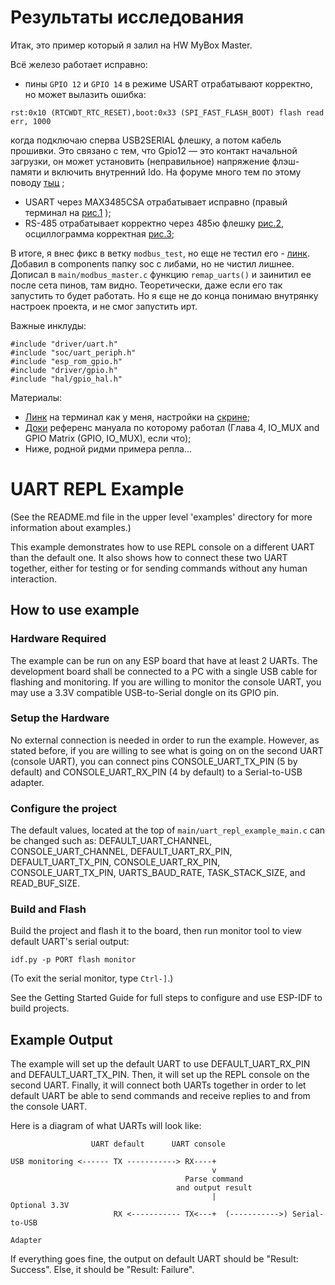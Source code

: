 # Результаты исследования

Итак, это пример который я залил на HW MyBox Master. 

Всё железо работает исправно:
- пины `GPIO 12` и `GPIO 14` в режиме USART отрабатывают корректно, но может вылазить ошибка: 

```
rst:0x10 (RTCWDT_RTC_RESET),boot:0x33 (SPI_FAST_FLASH_BOOT) flash read err, 1000
```

 когда подключаю сперва USB2SERIAL флешку, а потом кабель прошивки. Это связано с тем, что Gpio12 — это контакт начальной загрузки, он может установить (неправильное) напряжение флэш-памяти и включить внутренний ldo. На форуме много тем по этому поводу [тыц](https://www.esp32.com/viewtopic.php?t=9941) ;
- USART через MAX3485CSA отрабатывает исправно (правый терминал на [рис.1](https://github.com/Googloplex/esp32_remap_uart/blob/master/img/photo_2022-09-01_02-06-19.jpg) );
- RS-485 отрабатывает корректно через 485ю флешку [рис.2](https://github.com/Googloplex/esp32_remap_uart/blob/master/img/photo_2022-09-01_01-55-49.jpg), осциллограмма корректная [рис.3](https://github.com/Googloplex/esp32_remap_uart/blob/master/img/photo_2022-09-01_02-06-38.jpg); 


В итоге, я внес фикс в ветку `modbus_test`, но еще не тестил его - [линк](https://github.com/PetrZapletal/ESP-EVSE3upgrade/commit/aaa94becef42dfe79100171848496d0885c0e41d).
Добавил в components папку soc с либами, но не чистил лишнее.
Дописал в `main/modbus_master.c` функцию `remap_uarts()` и заинитил ее после сета пинов, там видно.
Теоретически, даже если его так запустить то будет работать. Но я єще не до конца понимаю внутрянку настроек проекта, и не смог запустить ирт.

Важные инклуды:
```
#include "driver/uart.h"
#include "soc/uart_periph.h"
#include "esp_rom_gpio.h"
#include "driver/gpio.h"
#include "hal/gpio_hal.h"
```

Материалы: 
- [Линк](https://micro-pi.ru/terminal-1-9b-%D1%80%D0%B0%D0%B1%D0%BE%D1%82%D0%B0%D0%B5%D0%BC-com-%D0%BF%D0%BE%D1%80%D1%82%D0%BE%D0%BC/) на терминал как у меня, настройки на [скрине](https://github.com/Googloplex/esp32_remap_uart/blob/master/img/photo_2022-09-01_02-06-19.jpg);
- [Доки](https://www.espressif.com/sites/default/files/documentation/esp32_technical_reference_manual_en.pdf) референс мануала по которому работал (Глава 4, IO_MUX and GPIO Matrix (GPIO, IO_MUX), если что);
- Ниже, родной ридми примера репла...


# UART REPL Example

(See the README.md file in the upper level 'examples' directory for more information about examples.)

This example demonstrates how to use REPL console on a different UART than the default one.
It also shows how to connect these two UART together, either for testing or for sending commands
without any human interaction.

## How to use example

### Hardware Required

The example can be run on any ESP board that have at least 2 UARTs. The development board shall be connected to a
PC with a single USB cable for flashing and monitoring. If you are willing to monitor the console UART, you may use
a 3.3V compatible USB-to-Serial dongle on its GPIO pin.

### Setup the Hardware

No external connection is needed in order to run the example. However, as stated before, if you are willing to see what
is going on on the second UART (console UART), you can connect pins CONSOLE_UART_TX_PIN (5 by default) and
CONSOLE_UART_RX_PIN (4 by default) to a Serial-to-USB adapter.

### Configure the project

The default values, located at the top of `main/uart_repl_example_main.c` can be changed such as:
DEFAULT_UART_CHANNEL, CONSOLE_UART_CHANNEL, DEFAULT_UART_RX_PIN, DEFAULT_UART_TX_PIN, CONSOLE_UART_RX_PIN,
CONSOLE_UART_TX_PIN, UARTS_BAUD_RATE, TASK_STACK_SIZE, and READ_BUF_SIZE.

### Build and Flash

Build the project and flash it to the board, then run monitor tool to view default UART's serial output:

```
idf.py -p PORT flash monitor
```

(To exit the serial monitor, type ``Ctrl-]``.)

See the Getting Started Guide for full steps to configure and use ESP-IDF to build projects.

## Example Output

The example will set up the default UART to use DEFAULT_UART_RX_PIN and DEFAULT_UART_TX_PIN. Then, it will set up
the REPL console on the second UART. Finally, it will connect both UARTs together in order to let default UART
be able to send commands and receive replies to and from the console UART.

Here is a diagram of what UARTs will look like:

```
                  UART default      UART console

USB monitoring <------ TX -----------> RX----+
                                             v
                                       Parse command
                                     and output result
                                             |                 Optional 3.3V
                       RX <----------- TX<---+  (----------->) Serial-to-USB
                                                                  Adapter
```

If everything goes fine, the output on default UART should be "Result: Success". Else, it should be "Result: Failure".
